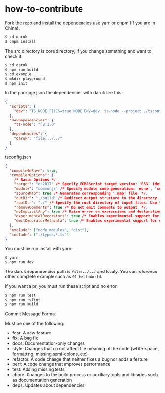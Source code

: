 # how-to-contribute

Fork the repo and install the dependencies use yarn or cnpm (If you are in China).

```bash
$ cd daruk
$ cnpm install
```

The src directory is core directory, if you change something and want to check it.

```bash
$ cd daruk
$ npm run build
$ cd example
$ mkdir playground
$ npm init
```

In the package.json the dependencies with daruk like this:

```json
{
  "scripts": {
    "dev": "TS_NODE_FILES=true NODE_ENV=dev  ts-node --project ./tsconfig.json ./index.ts"
  },
  "devDependencies": {
    "ts-node": "^8.1.0"
  },
  "dependencies": {
    "daruk": "file:../../"
  }
}
```

tsconfig.json

```json
{
  "compileOnSave": true,
  "compilerOptions": {
    /* Basic Options */
    "target": "es2017" /* Specify ECMAScript target version: 'ES3' (default), 'ES5', 'ES2015', 'ES2016', 'ES2017','ES2018' or 'ESNEXT'. */,
    "module": "commonjs" /* Specify module code generation: 'none', 'commonjs', 'amd', 'system', 'umd', 'es2015', or 'ESNext'. */,
    "sourceMap": true /* Generates corresponding '.map' file. */,
    "outDir": "./build" /* Redirect output structure to the directory. */,
    "rootDir": "./" /* Specify the root directory of input files. Use to control the output directory structure with --outDir. */,
    "removeComments": true /* Do not emit comments to output. */,
    "noImplicitAny": true /* Raise error on expressions and declarations with an implied 'any' type. */,
    "experimentalDecorators": true /* Enables experimental support for ES7 decorators. */,
    "emitDecoratorMetadata": true /* Enables experimental support for emitting type metadata for decorators. */
  },
  "exclude": ["node_modules", "dist"],
  "include": ["./types/*.ts"]
}
```

You must be run install with yarn:

```bash
$ yarn
$ npm run dev
```

The daruk dependencies path is `file:../../` and localy. You can reference other complete example such as `01-helloWorld`.

If you want a pr, you must run these script and no error.

```bash
$ npm run test
$ npm run tslint
$ npm run build
```

Commit Message Format

Must be one of the following:

- feat: A new feature
- fix: A bug fix
- docs: Documentation-only changes
- style: Changes that do not affect the meaning of the code (white-space, formatting, missing semi-colons, etc)
- refactor: A code change that neither fixes a bug nor adds a feature
- perf: A code change that improves performance
- test: Adding missing tests
- chore: Changes to the build process or auxiliary tools and libraries such as documentation generation
- deps: Updates about dependencies

